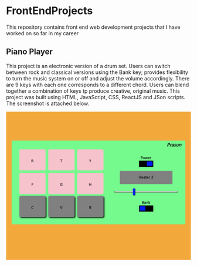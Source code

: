 # FrontEndProjects
This repository contains front end web development projects that I have worked on so far in my career

## Piano Player

This project is an electronic version of a drum set. Users can switch between rock and classical versions using the Bank key; provides flexibility to turn the music system on or off and adjust the volume accordingly. There are 9 keys with each one corresponds to a different chord. Users can blend together a combination of keys tp produce creative, original music. This project was built using  HTML, JavaScript, CSS, ReactJS and JSon scripts. The screenshot is attached below.

  ![piano player screenshot](/FrontEndDevelopmentProjects/Front_End_Project_Screenshots/piano_player.png)
